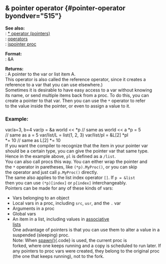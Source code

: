 ## & pointer operator {#pointer-operator byondver="515"}    
**See also:**    
:   [\* operator (pointers)](/operator/*/prefix)    
:   [operators](/operator)    
:   [ispointer proc](/proc/ispointer)    
<!-- -->    
**Format:**    
:   &A    
<!-- -->    
**Returns:**    
:   A pointer to the var or list item A.    
This operator is also called the reference operator, since it creates a    
reference to a var that you can use elsewhere.)    
Sometimes it is desirable to have easy access to a var without knowing    
its name, or send multiple items back from a proc. To do this, you can    
create a pointer to that var. Then you can use the `*` operator to refer    
to the value inside the pointer, or even to assign a value to it.    
### Example:    
var/a=3, b=4 var/p = &a world \<\< \*p // same as world \<\< a \*p = 5    
// same as a = 5 var/list/L = list(1, 2, 3) var/list/pl = &L\[2\] \*pl    
\*= 10 // same as L\[2\] \*= 10    
If you want the compiler to recognize that the item in your pointer var    
should be a certain type, you can give the pointer var that same type.    
Hence in the example above, `pl` is defined as a `/list`.    
You can also call procs this way. You can either wrap the pointer and    
the `*` operator in paretheses, like `(*p).MyProc()`, or you can skip    
the operator and just call `p.MyProc()` directly.    
The same also applies to the list index operator `[]`. If `p = &list`    
then you can use `(*p)[index]` or `p[index]` interchangeably.    
Pointers can be made for any of these kinds of vars:    
-   Vars belonging to an object    
-   Local vars in a proc, including `src`, `usr`, and the `.` var    
-   Arguments in a proc    
-   Global vars    
-   An item in a list, including values in [associative    
    lists](/list/associations)    
One advantage of pointers is that you can use them to alter a value in a    
suspended (sleeping) proc.    
Note: When [spawn()](/proc/spawn){.code} is used, the current proc is    
forked, where one keeps running and a copy is scheduled to run later. If    
any pointers to proc vars were created, they belong to the original proc    
(the one that keeps running), not to the fork.  
